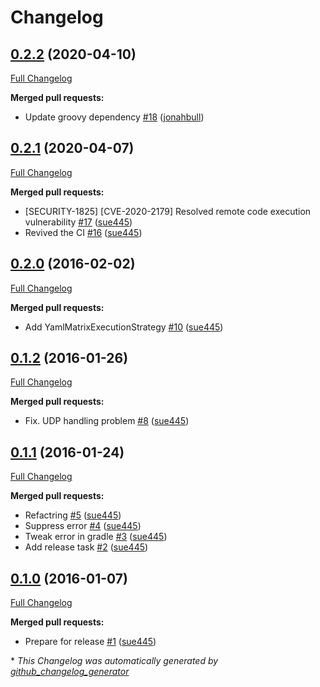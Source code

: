 # Changelog

## [0.2.2](https://github.com/jenkinsci/yaml-axis-plugin/tree/0.2.2) (2020-04-10)

[Full Changelog](https://github.com/jenkinsci/yaml-axis-plugin/compare/0.2.1...0.2.2)

**Merged pull requests:**

- Update groovy dependency [\#18](https://github.com/jenkinsci/yaml-axis-plugin/pull/18) ([jonahbull](https://github.com/jonahbull))

## [0.2.1](https://github.com/jenkinsci/yaml-axis-plugin/tree/0.2.1) (2020-04-07)

[Full Changelog](https://github.com/jenkinsci/yaml-axis-plugin/compare/0.2.0...0.2.1)

**Merged pull requests:**

- \[SECURITY-1825\] \[CVE-2020-2179\] Resolved remote code execution vulnerability [\#17](https://github.com/jenkinsci/yaml-axis-plugin/pull/17) ([sue445](https://github.com/sue445))
- Revived the CI [\#16](https://github.com/jenkinsci/yaml-axis-plugin/pull/16) ([sue445](https://github.com/sue445))

## [0.2.0](https://github.com/jenkinsci/yaml-axis-plugin/tree/0.2.0) (2016-02-02)

[Full Changelog](https://github.com/jenkinsci/yaml-axis-plugin/compare/0.1.2...0.2.0)

**Merged pull requests:**

- Add YamlMatrixExecutionStrategy [\#10](https://github.com/jenkinsci/yaml-axis-plugin/pull/10) ([sue445](https://github.com/sue445))

## [0.1.2](https://github.com/jenkinsci/yaml-axis-plugin/tree/0.1.2) (2016-01-26)

[Full Changelog](https://github.com/jenkinsci/yaml-axis-plugin/compare/0.1.1...0.1.2)

**Merged pull requests:**

- Fix. UDP handling problem [\#8](https://github.com/jenkinsci/yaml-axis-plugin/pull/8) ([sue445](https://github.com/sue445))

## [0.1.1](https://github.com/jenkinsci/yaml-axis-plugin/tree/0.1.1) (2016-01-24)

[Full Changelog](https://github.com/jenkinsci/yaml-axis-plugin/compare/0.1.0...0.1.1)

**Merged pull requests:**

- Refactring [\#5](https://github.com/jenkinsci/yaml-axis-plugin/pull/5) ([sue445](https://github.com/sue445))
- Suppress error [\#4](https://github.com/jenkinsci/yaml-axis-plugin/pull/4) ([sue445](https://github.com/sue445))
- Tweak error in gradle [\#3](https://github.com/jenkinsci/yaml-axis-plugin/pull/3) ([sue445](https://github.com/sue445))
- Add release task [\#2](https://github.com/jenkinsci/yaml-axis-plugin/pull/2) ([sue445](https://github.com/sue445))

## [0.1.0](https://github.com/jenkinsci/yaml-axis-plugin/tree/0.1.0) (2016-01-07)

[Full Changelog](https://github.com/jenkinsci/yaml-axis-plugin/compare/cddc46402bf58e9d76e8cfb97f596dbcbb28fe53...0.1.0)

**Merged pull requests:**

- Prepare for release [\#1](https://github.com/jenkinsci/yaml-axis-plugin/pull/1) ([sue445](https://github.com/sue445))



\* *This Changelog was automatically generated by [github_changelog_generator](https://github.com/github-changelog-generator/github-changelog-generator)*
